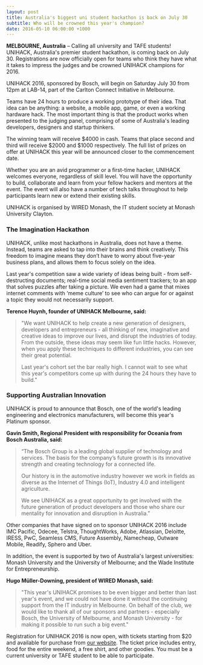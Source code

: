 ```yaml
---
layout: post
title: Australia's biggest uni student hackathon is back on July 30
subtitle: Who will be crowned this year's champion?
date: 2016-05-10 06:00:00 +1000
---
```


**MELBOURNE, Australia** – Calling all university and TAFE students! UNIHACK, Australia's premier student hackathon, is coming back on July 30. Registrations are now officially open for teams who think they have what it takes to impress the judges and be crowned UNIHACK champions for 2016.

UNIHACK 2016, sponsored by Bosch, will begin on Saturday July 30 from 12pm at LAB-14, part of the Carlton Connect Initiative in Melbourne.

Teams have 24 hours to produce a working prototype of their idea. That idea can be anything: a website, a mobile app, game, or even a working hardware hack. The most important thing is that the product works when presented to the judging panel, comprising of some of Australia's leading developers, designers and startup thinkers.

The winning team will receive $4000 in cash. Teams that place second and third will receive $2000 and $1000 respectively. The full list of prizes on offer at UNIHACK this year will be announced closer to the commencement date.

Whether you are an avid programmer or a first-time hacker, UNIHACK welcomes everyone, regardless of skill level. You will have the opportunity to build, collaborate and learn from your fellow hackers and mentors at the event. The event will also have a number of tech talks throughout to help participants learn new or extend their existing skills.

UNIHACK is organised by WIRED Monash, the IT student society at Monash University Clayton.

### The Imagination Hackathon

UNIHACK, unlike most hackathons in Australia, does not have a theme. Instead, teams are asked to tap into their brains and think creatively. This freedom to imagine means they don’t have to worry about five-year business plans, and allows them to focus solely on the idea.

Last year's competition saw a wide variety of ideas being built - from self-destructing documents; real-time social media sentiment trackers; to an app that solves puzzles after taking a picture. We even had a game that mixes internet comments with ‘meme culture’ to see who can argue for or against a topic they would not necessarily support.

**Terence Huynh, founder of UNIHACK Melbourne, said:**

> "We want UNIHACK to help create a new generation of designers, developers and entrepreneurs - all thinking of new, imaginative and creative ideas to improve our lives, and disrupt the industries of today. From the outside, these ideas may seem like fun little hacks. However, when you apply these techniques to different industries, you can see their great potential.
>
> Last year's cohort set the bar really high. I cannot wait to see what this year's competitors come up with during the 24 hours they have to build."

### Supporting Australian Innovation

UNIHACK is proud to announce that Bosch, one of the world's leading engineering and electronics manufacturers, will become this year's Platinum sponsor.

**Gavin Smith, Regional President with responsibility for Oceania from Bosch Australia, said:**

>“The Bosch Group is a leading global supplier of technology and services. The basis for the company’s future growth is its innovative strength and creating technology for a connected life.
>
> Our history is in the automotive industry however we work in fields as diverse as the Internet of Things (IoT), Industry 4.0 and intelligent agriculture.
>
> We see UNIHACK as a great opportunity to get involved with the future generation of product developers and those who share our mentality for innovation and disruption in Australia.”

Other companies that have signed on to sponsor UNIHACK 2016 include IMC Pacific, Odecee, Telstra, ThoughtWorks, Adobe, Atlassian, Deloitte, IRESS, PwC, Seamless CMS, Future Assembly, Namecheap, Outware Mobile, Readify, Sphero and Uber.

In addition, the event is supported by two of Australia's largest universities: Monash University and the University of Melbourne; and the Wade Institute for Entrepreneurship.

**Hugo Müller-Downing, president of WIRED Monash, said:**

>"This year's UNIHACK promises to be even bigger and better than last year's event, and we could not have done it without the continuing support from the IT industry in Melbourne. On behalf of the club, we would like to thank all of our sponsors and partners - especially Bosch, the University of Melbourne, and Monash University - for making it possible to run such a big event."

Registration for UNIHACK 2016 is now open, with tickets starting from $20 and available for purchase from [our website](http://unihack.net). The ticket price includes entry, food for the entire weekend, a free shirt, and other goodies. You must be a current university or TAFE student to be able to participate.
